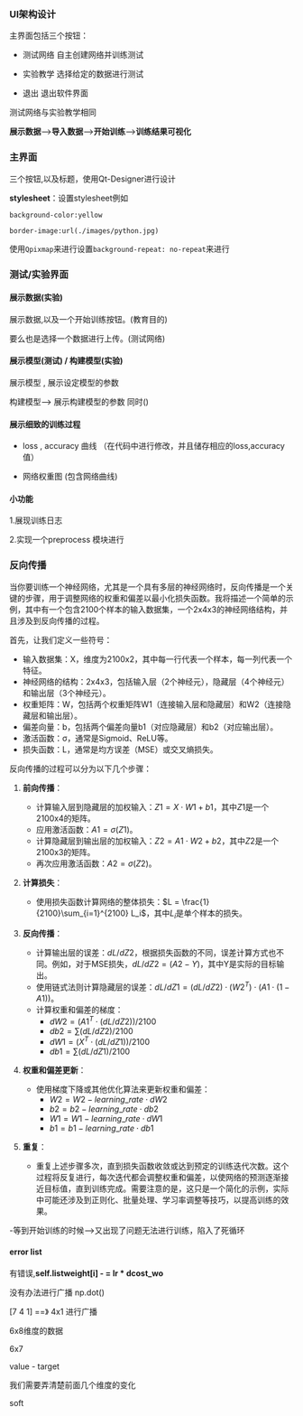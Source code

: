 ### UI架构设计

主界面包括三个按钮：

- 测试网络 自主创建网络并训练测试

- 实验教学 选择给定的数据进行测试

- 退出 退出软件界面

测试网络与实验教学相同

**展示数据**-->**导入数据**-->**开始训练**-->**训练结果可视化**

### 主界面

三个按钮,以及标题，使用Qt-Designer进行设计

**stylesheet**：设置stylesheet例如

`background-color:yellow `

`border-image:url(./images/python.jpg)`

使用`Qpixmap`来进行设置`background-repeat: no-repeat`来进行

### 测试/实验界面

#### 展示数据(实验)

展示数据,以及一个开始训练按钮。(教育目的)

要么也是选择一个数据进行上传。(测试网络)

#### 展示模型(测试)  / 构建模型(实验)

展示模型 , 展示设定模型的参数

构建模型--> 展示构建模型的参数 同时()

#### 展示细致的训练过程

- loss , accuracy 曲线 （在代码中进行修改，并且储存相应的loss,accuracy值）

- 网络权重图 (包含网络曲线)

#### 小功能

1.展现训练日志

2.实现一个preprocess 模块进行



### 反向传播

当你要训练一个神经网络，尤其是一个具有多层的神经网络时，反向传播是一个关键的步骤，用于调整网络的权重和偏差以最小化损失函数。我将描述一个简单的示例，其中有一个包含2100个样本的输入数据集，一个2x4x3的神经网络结构，并且涉及到反向传播的过程。

首先，让我们定义一些符号：

- 输入数据集：X，维度为2100x2，其中每一行代表一个样本，每一列代表一个特征。
- 神经网络的结构：2x4x3，包括输入层（2个神经元），隐藏层（4个神经元）和输出层（3个神经元）。
- 权重矩阵：W，包括两个权重矩阵W1（连接输入层和隐藏层）和W2（连接隐藏层和输出层）。
- 偏差向量：b，包括两个偏差向量b1（对应隐藏层）和b2（对应输出层）。
- 激活函数：σ，通常是Sigmoid、ReLU等。
- 损失函数：L，通常是均方误差（MSE）或交叉熵损失。

反向传播的过程可以分为以下几个步骤：

1. **前向传播**：
   
   - 计算输入层到隐藏层的加权输入：$Z1 = X \cdot W1 + b1$，其中$Z1$是一个2100x4的矩阵。
   - 应用激活函数：$A1 = \sigma(Z1)$。
   - 计算隐藏层到输出层的加权输入：$Z2 = A1 \cdot W2 + b2$，其中$Z2$是一个2100x3的矩阵。
   - 再次应用激活函数：$A2 = \sigma(Z2)$。

2. **计算损失**：
   
   - 使用损失函数计算网络的整体损失：$L = \frac{1}{2100}\sum_{i=1}^{2100} L_i$，其中$L_i$是单个样本的损失。

3. **反向传播**：
   
   - 计算输出层的误差：$dL/dZ2$，根据损失函数的不同，误差计算方式也不同。例如，对于MSE损失，$dL/dZ2 = (A2 - Y)$，其中Y是实际的目标输出。
   - 使用链式法则计算隐藏层的误差：$dL/dZ1 = (dL/dZ2) \cdot (W2^T) \cdot (A1 \cdot (1 - A1))$。
   - 计算权重和偏差的梯度：
     - $dW2 = (A1^T \cdot (dL/dZ2)) / 2100$
     - $db2 = \sum(dL/dZ2) / 2100$
     - $dW1 = (X^T \cdot (dL/dZ1)) / 2100$
     - $db1 = \sum(dL/dZ1) / 2100$

4. **权重和偏差更新**：
   
   - 使用梯度下降或其他优化算法来更新权重和偏差：
     - $W2 = W2 - learning\_rate \cdot dW2$
     - $b2 = b2 - learning\_rate \cdot db2$
     - $W1 = W1 - learning\_rate \cdot dW1$
     - $b1 = b1 - learning\_rate \cdot db1$

5. **重复**：
   
   - 重复上述步骤多次，直到损失函数收敛或达到预定的训练迭代次数。这个过程将反复进行，每次迭代都会调整权重和偏差，以使网络的预测逐渐接近目标值，直到训练完成。需要注意的是，这只是一个简化的示例，实际中可能还涉及到正则化、批量处理、学习率调整等技巧，以提高训练的效果。

-等到开始训练的时候-->又出现了问题无法进行训练，陷入了死循环





#### error list

有错误,**self.listweight[i] - = lr * dcost_wo**

没有办法进行广播 np.dot() 

[7 4 1]   ==》 4x1 进行广播

6x8维度的数据

6x7 

value - target 

我们需要弄清楚前面几个维度的变化

soft
